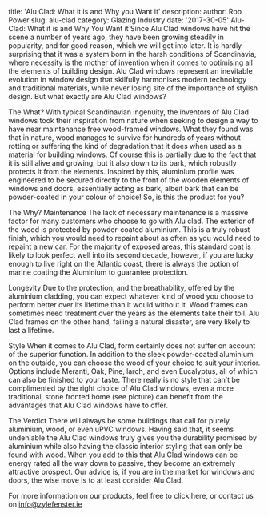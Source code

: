 title: 'Alu Clad: What it is and Why you Want it'
description: 
author: Rob Power
slug: alu-clad
category: Glazing Industry
date: '2017-30-05'
Alu-Clad: What it is and Why You Want it
Since Alu Clad windows have hit the scene a number of years ago, they have been growing steadily in popularity, and for good reason, which we will get into later. It is hardly surprising that it was a system born in the harsh conditions of Scandinavia, where necessity is the mother of invention when it comes to optimising all the elements of building design. Alu Clad windows represent an inevitable evolution in window design that skilfully harmonises modern technology and traditional materials, while never losing site of the importance of stylish design. But what exactly are Alu Clad windows?

The What?
With typical Scandinavian ingenuity, the inventors of Alu Clad windows took their inspiration from nature when seeking to design a way to have near maintenance free wood-framed windows. What they found was that in nature, wood manages to survive for hundreds of years without rotting or suffering the kind of degradation that it does when used as a material for building windows. Of course this is partially due to the fact that it is still alive and growing, but it also down to its bark, which robustly protects it from the elements. Inspired by this, aluminium profile was engineered to be secured directly to the front of the wooden elements of windows and doors, essentially acting as bark, albeit bark that can be powder-coated in your colour of choice! So, is this the product for you?

The Why?
Maintenance
The lack of necessary maintenance is a massive factor for many customers who choose to go with Alu clad. The exterior of the wood is protected by powder-coated aluminium. This is a truly robust finish, which you would need to repaint about as often as you would need to repaint a new car. For the majority of exposed areas, this standard coat is likely to look perfect well into its second decade, however, if you are lucky enough to live right on the Atlantic coast, there is always the option of marine coating the Aluminium to guarantee protection.

Longevity
Due to the protection, and the breathability, offered by the aluminium cladding, you can expect whatever kind of wood you choose to perform better over its lifetime than it would without it. Wood frames can sometimes need treatment over the years as the elements take their toll. Alu Clad frames on the other hand, failing a natural disaster, are very likely to last a lifetime.

Style
When it comes to Alu Clad, form certainly does not suffer on account of the superior function. In addition to the sleek powder-coated aluminium on the outside, you can choose the wood of your choice to suit your interior. Options include Meranti, Oak, Pine, larch, and even Eucalyptus, all of which can also be finished to your taste. There really is no style that can’t be complimented by the right choice of Alu Clad windows, even a more traditional, stone fronted home (see picture) can benefit from the advantages that Alu Clad windows have to offer.

The Verdict
There will always be some buildings that call for purely, aluminium, wood, or even uPVC windows. Having said that, it seems undeniable the Alu Clad windows truly gives you the durability promised by aluminium while also having the classic interior styling that can only be found with wood. When you add to this that Alu Clad windows can be energy rated all the way down to passive, they become an extremely attractive prospect. Our advice is, if you are in the market for windows and doors, the wise move is to at least consider Alu Clad.

For more information on our products, feel free to click here, or contact us on info@zylefenster.ie
